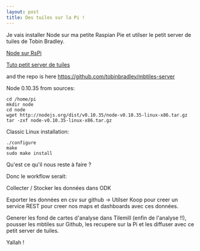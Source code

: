 ```yaml
---
layout: post
title: Des tuiles sur la Pi !
---
```


Je vais installer Node sur ma petite Raspian Pie et utilser le petit server de tuiles de Tobin Bradley.

[Node sur RsPi](http://elinux.org/Node.js_on_Ri)

[Tuto petit server de tuiles](https://www.youtube.com/watch?v=CwAQSKsSQhI)

and the repo is here https://github.com/tobinbradley/mbtiles-server


Node 0.10.35 from sources:
```
cd /home/pi
mkdir node
cd node
wget http://nodejs.org/dist/v0.10.35/node-v0.10.35-linux-x86.tar.gz
tar -zxf node-v0.10.35-linux-x86.tar.gz
```
Classic Linux installation:
```
./configure
make
sudo make install
```

Qu'est ce qu'il nous reste à faire ?

Donc le workflow serait:

Collecter / Stocker les données dans ODK

Exporter les données en csv sur github -> Utilser Koop pour creer un service REST pour creer nos maps et dashboards avec ces données.

Generer les fond de cartes d'analyse dans Tilemill (enfin de l'analyse !!), pousser les mbtiles sur Github, les recupere sur la Pi et les diffuser avec ce petit server de tuiles.

Yallah !
